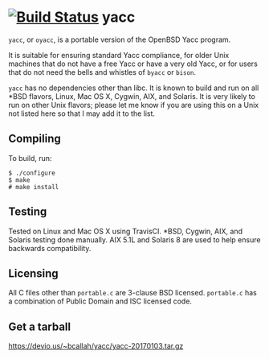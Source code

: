 [![Build Status](https://travis-ci.org/ibara/yacc.svg?branch=master)](https://travis-ci.org/ibara/yacc)
yacc
====
`yacc`, or `oyacc`, is a portable version of the OpenBSD Yacc program.

It is suitable for ensuring standard Yacc compliance, for older Unix machines
that do not have a free Yacc or have a very old Yacc, or for users that do not
need the bells and whistles of `byacc` or `bison`.

`yacc` has no dependencies other than libc. It is known to build and run on all
*BSD flavors, Linux, Mac OS X, Cygwin, AIX, and Solaris. It is very likely to
run on other Unix flavors; please let me know if you are using this on a Unix
not listed here so that I may add it to the list.

Compiling
---------
To build, run:
```
$ ./configure
$ make
# make install
```

Testing
-------
Tested on Linux and Mac OS X using TravisCI. *BSD, Cygwin, AIX, and Solaris
testing done manually. AIX 5.1L and Solaris 8 are used to help ensure backwards
compatibility.

Licensing
---------
All C files other than `portable.c` are 3-clause BSD licensed.
`portable.c` has a combination of Public Domain and ISC licensed code.

Get a tarball
-------------
https://devio.us/~bcallah/yacc/yacc-20170103.tar.gz
